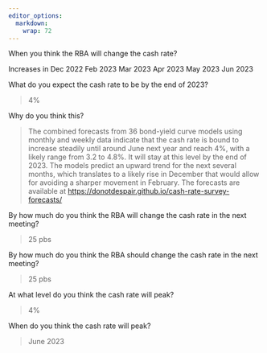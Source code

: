 ```yaml
---
editor_options: 
  markdown: 
    wrap: 72
---
```


When you think the RBA will change the cash rate?

Increases in Dec 2022 Feb 2023 Mar 2023 Apr 2023 May 2023 Jun 2023

What do you expect the cash rate to be by the end of 2023?

> 4%

Why do you think this?

> The combined forecasts from 36 bond-yield curve models using monthly
> and weekly data indicate that the cash rate is bound to increase
> steadily until around June next year and reach 4%, with a likely range
> from 3.2 to 4.8%. It will stay at this level by the end of 2023. The
> models predict an upward trend for the next several months, which
> translates to a likely rise in December that would allow for avoiding
> a sharper movement in February. The forecasts are available at
> <https://donotdespair.github.io/cash-rate-survey-forecasts/>

By how much do you think the RBA will change the cash rate in the next
meeting?

> 25 pbs

By how much do you think the RBA should change the cash rate in the next
meeting?

> 25 pbs

At what level do you think the cash rate will peak?

> 4%

When do you think the cash rate will peak?

> June 2023
